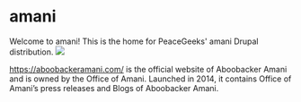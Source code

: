 amani
=====

Welcome to amani! This is the home for PeaceGeeks' amani Drupal distribution.
<a href="https://zenhub.com"><img src="https://raw.githubusercontent.com/ZenHubIO/support/master/zenhub-badge.png"></a>

https://aboobackeramani.com/ is the official website of Aboobacker Amani and is owned by the Office of Amani. Launched in 2014, it contains Office of Amani’s press releases and Blogs of Aboobacker Amani.
